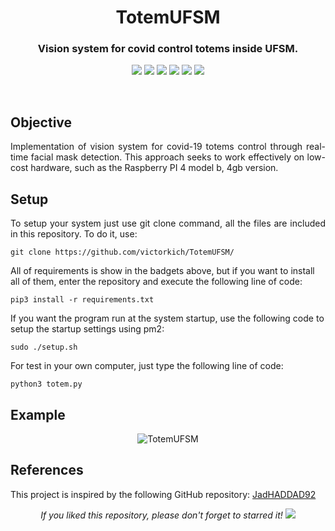 <h1 align="center">TotemUFSM</h1>
<h3 align="center">Vision system for covid control totems inside UFSM.</h3>

<p align="center"> 
  <img src="https://img.shields.io/badge/PyTorch-v1.6.0-blue"/>
  <img src="https://img.shields.io/badge/PyTorch_Lightning-v1.0.6-blue"/>
  <img src="https://img.shields.io/badge/OpenCV-v4.4.0.42-blue"/>
  <img src="https://img.shields.io/badge/Torchvision-v0.8.1-blue"/>
  <img src="https://img.shields.io/badge/Pandas-v1.1.4-blue"/>
  <img src="https://img.shields.io/badge/Numpy-v1.19.2-blue"/>
</p>
<br/>

## Objective
<p align="justify"> 
  <a>Implementation of vision system for covid-19 totems control through real-time facial mask detection. This approach seeks to work effectively on low-cost hardware, such as the Raspberry PI 4 model b, 4gb version.</a>  
</p>
  

## Setup

<p align="justify"> 
 <a>To setup your system just use git clone command, all the files are included in this repository. To do it, use:</a>
</p>

```shell
git clone https://github.com/victorkich/TotemUFSM/
```

<a>All of requirements is show in the badgets above, but if you want to install all of them, enter the repository and execute the following line of code:</a>
</p>

```shell
pip3 install -r requirements.txt
```

<a>If you want the program run at the system startup, use the following code to setup the startup settings using pm2:</a>
</p>

```shell
sudo ./setup.sh
```

<p align="justify"> 
 <a>For test in your own computer, just type the following line of code:</a>
</p>

```shell
python3 totem.py
```

## Example

<p align="center"> 
  <img src="media/example.gif" alt="TotemUFSM"/>
</p>  

## References
<p align="justify"> 
  This project is inspired by the following GitHub repository:
  <a href="https://github.com/JadHADDAD92/covid-mask-detector">JadHADDAD92</a>
</p>

<p align="center"> 
  <i>If you liked this repository, please don't forget to starred it!</i>
  <img src="https://img.shields.io/github/stars/victorkich/TotemUFSM?style=social"/>
</p>
